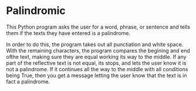 # Palindromic


This Python program asks the user for a word, phrase, or sentence and tells them if the texts they have entered is a palindrome.

In order to do this, the program takes out all punctiation and white space.  With the remaining characters, the program compares the begining and end ofthe text, making sure they are equal working its way to the middle.  If any part of the reflective text is not equal, its stops, and lets the user know it is not a palindrome.  If it continues all the way to the middle with all conditions being True, then you get a message letting the user know that the text is in fact a palindrome.
